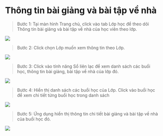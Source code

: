 # Thông tin bài giảng và bài tập về nhà

> Bước 1: Tại màn hình Trang chủ, click vào tab Lớp học để theo dõi Thông tin bài giảng và bài tập về nhà của học viên theo lớp.  

![](../.gitbook/assets/d4613477c18935d76c98.jpg)

> Bước 2: Click chọn Lớp muốn xem thông tin theo Lớp.

![](../.gitbook/assets/032fbd694f97bbc9e286.jpg)

> Bước 3: Click vào tính năng Sổ liên lạc để xem danh sách các buổi học, thông tin bài giảng, bài tập về nhà của lớp đó.

![](../.gitbook/assets/e48a1aead9142d4a7405.jpg)

> Bước 4: Hiển thị danh sách các buổi học của Lớp. Click vào buổi học để xem chi tiết từng buổi học trong danh sách

![](../.gitbook/assets/7e083d95f46b0035597a.jpg)

> Bước 5: Ứng dụng hiển thị thông tin chi tiết bài giảng và bài tập về nhà của buổi học đó.

![](../.gitbook/assets/ef0b475c8fa27bfc22b3.jpg)
